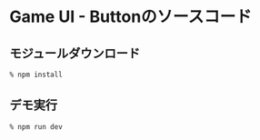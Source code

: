 # Game UI - Buttonのソースコード

## モジュールダウンロード
```bash
% npm install
```

## デモ実行
```bash
% npm run dev
```
